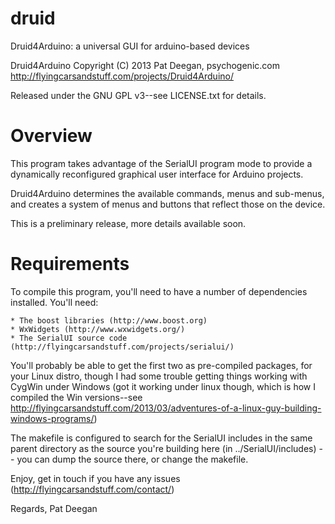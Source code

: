 druid
=====

Druid4Arduino: a universal GUI for arduino-based devices


 Druid4Arduino Copyright (C) 2013 Pat Deegan, psychogenic.com
 http://flyingcarsandstuff.com/projects/Druid4Arduino/

 Released under the GNU GPL v3--see LICENSE.txt for details.

Overview
========

This program takes advantage of the SerialUI program mode to provide a dynamically reconfigured graphical user interface for Arduino projects.

Druid4Arduino determines the available commands, menus and sub-menus, and creates a system of menus and buttons that reflect those on the device.

This is a preliminary release, more details available soon.


Requirements
============
To compile this program, you'll need to have a number of dependencies installed.  You'll need:

	* The boost libraries (http://www.boost.org)
	* WxWidgets (http://www.wxwidgets.org/)
	* The SerialUI source code (http://flyingcarsandstuff.com/projects/serialui/)

You'll probably be able to get the first two as pre-compiled packages, for your Linux distro, though I had some trouble getting things working with CygWin under Windows (got it working under linux though, which is how I compiled the Win versions--see http://flyingcarsandstuff.com/2013/03/adventures-of-a-linux-guy-building-windows-programs/)

The makefile is configured to search for the SerialUI includes in the same parent directory as the source you're building here (in ../SerialUI/includes) -- you can dump the source there, or change the makefile.

Enjoy, get in touch if you have any issues (http://flyingcarsandstuff.com/contact/)

Regards,
Pat Deegan


